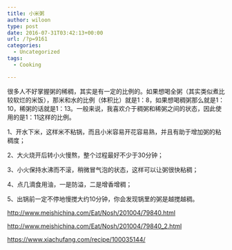 ```yaml
---
title: 小米粥
author: wiloon
type: post
date: 2016-07-31T03:42:13+00:00
url: /?p=9161
categories:
  - Uncategorized
tags:
  - Cooking

---
```

很多人不好掌握粥的稀稠，其实是有一定的比例的。如果想喝全粥（其实类似煮比较软烂的米饭），那米和水的比例（体积比）就是1：8，如果想喝稠粥那么就是1：10，稀粥的话就是1：13。一般来说，我喜欢介于稠粥和稀粥之间的状态，因此使用的是1：11这样的比例。

1、开水下米，这样米不粘锅，而且小米容易开花容易熟，并且有助于增加粥的粘稠度；

2、大火烧开后转小火慢熬，整个过程最好不少于30分钟；

3、小火保持水沸而不滚，稍微冒气泡的状态，这样可以让粥很快粘稠；

4、点几滴食用油，一是防溢，二是增香增稠；

5、出锅前一定不停地慢搅大约10分钟，你会发现锅里的粥是越搅越稠。

http://www.meishichina.com/Eat/Nosh/201004/79840.html
  
http://www.meishichina.com/Eat/Nosh/201004/79840_2.html
  
https://www.xiachufang.com/recipe/100035144/